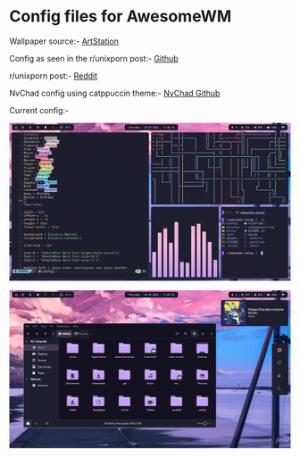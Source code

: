 # Config files for AwesomeWM

Wallpaper source:- [ArtStation](https://www.artstation.com/artwork/4bX4eY)

Config as seen in the r/unixporn post:- [Github](https://github.com/MeledoJames/awesome-setup/tree/cb2c38a1f70b3ea89b1142b3f68966697232cba6)

r/unixporn post:- [Reddit](https://www.reddit.com/r/unixporn/comments/vhgkbm/awesomewm_decided_to_switch_to_a_wm_first_rice/)

NvChad config using catppuccin theme:- [NvChad Github](https://github.com/NvChad/NvChad)

Current config:-

![alt text](/images/1.png?raw=true)

![a](/images/2.png?raw=true)
